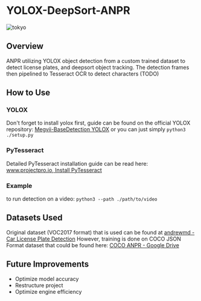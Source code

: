 # YOLOX-DeepSort-ANPR

![tokyo](assets/tokyo.gif)

## Overview

ANPR utilizing YOLOX object detection from a custom trained dataset to detect license plates, and deepsort object tracking. The detection frames then pipelined to Tesseract OCR to detect characters (TODO)

## How to Use

### YOLOX

Don't forget to install yolox first, guide can be found on the official YOLOX repository:
[Megvii-BaseDetection YOLOX](https://github.com/Megvii-BaseDetection/YOLOX)
or you can just simply
`python3 ./setup.py`

### PyTesseract

Detailed PyTesseract installation guide can be read here:
[www.projectpro.io, Install PyTesseract](https://www.projectpro.io/recipes/what-is-pytesseract-python-library-and-do-you-install-it)

### Example

to run detection on a video:
`python3 --path ./path/to/video`

## Datasets Used

Original dataset (VOC2017 format) that is used can be found at
[andrewmd - Car License Plate Detection](https://www.kaggle.com/datasets/andrewmvd/car-plate-detection?resource=download)
However, training is done on COCO JSON Format dataset that could be found here:
[COCO ANPR - Google Drive](https://drive.google.com/file/d/1_R9f0N-u6nVM4Wx3LBAmiH5ougjtoi08/view?usp=sharing)

## Future Improvements

- Optimize model accuracy
- Restructure project
- Optimize engine efficiency
